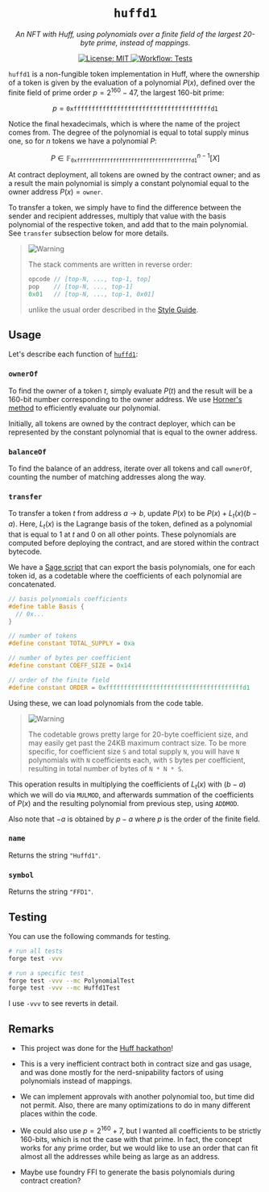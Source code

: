 <p align="center">
  <h1 align="center">
    <code>huffd1</code>
  </h1>
  <p align="center">
    <i>An NFT with Huff, using polynomials over a finite field of the largest 20-byte prime, instead of mappings.</i>
  </p>
</p>

<p align="center">
    <a href="https://opensource.org/licenses/MIT" target="_blank">
        <img alt="License: MIT" src="https://img.shields.io/badge/license-MIT-yellow.svg">
    </a>
    <a href="./.github/workflows/tests.yml" target="_blank">
        <img alt="Workflow: Tests" src="https://github.com/erhant/huffd1/actions/workflows/tests.yaml/badge.svg?branch=main">
    </a>
</p>

`huffd1` is a non-fungible token implementation in Huff, where the ownership of a token is given by the evaluation of a polynomial $P(x)$, defined over the finite field of prime order $p = 2^{160} - 47$, the largest 160-bit prime:

$$
p = \mathtt{0xffffffffffffffffffffffffffffffffffffffd1}
$$

Notice the final hexadecimals, which is where the name of the project comes from. The degree of the polynomial is equal to total supply minus one, so for $n$ tokens we have a polynomial $P$:

$$
P \in \mathbb{F}_\mathtt{0xffffffffffffffffffffffffffffffffffffffd1}^{n-1}[X]
$$

At contract deployment, all tokens are owned by the contract owner; and as a result the main polynomial is simply a constant polynomial equal to the owner address $P(x) = \mathtt{owner}$.

To transfer a token, we simply have to find the difference between the sender and recipient addresses, multiply that value with the basis polynomial of the respective token, and add that to the main polynomial. See `transfer` subsection below for more details.

> <picture>
>   <source media="(prefers-color-scheme: light)" srcset="https://raw.githubusercontent.com/Mqxx/GitHub-Markdown/main/blockquotes/badge/light-theme/note.svg">
>   <img alt="Warning" src="https://raw.githubusercontent.com/Mqxx/GitHub-Markdown/main/blockquotes/badge/dark-theme/note.svg">
> </picture><br>
>
> The stack comments are written in reverse order:
>
> ```c
> opcode // [top-N, ..., top-1, top]
> pop    // [top-N, ..., top-1]
> 0x01   // [top-N, ..., top-1, 0x01]
> ```
>
> unlike the usual order described in the [Style Guide](https://docs.huff.sh/style-guide/overview/).

## Usage

Let's describe each function of [`huffd1`](./src/Huffd1.huff):

### `ownerOf`

To find the owner of a token $t$, simply evaluate $P(t)$ and the result will be a 160-bit number corresponding to the owner address. We use [Horner's method](https://zcash.github.io/halo2/background/polynomials.html#aside-horners-rule) to efficiently evaluate our polynomial.

Initially, all tokens are owned by the contract deployer, which can be represented by the constant polynomial that is equal to the owner address.

### `balanceOf`

To find the balance of an address, iterate over all tokens and call `ownerOf`, counting the number of matching addresses along the way.

### `transfer`

To transfer a token $t$ from address $a \to b$, update $P(x)$ to be $P(x) + L_t(x)(b - a)$. Here, $L_t(x)$ is the Lagrange basis of the token, defined as a polynomial that is equal to 1 at $t$ and 0 on all other points. These polynomials are computed before deploying the contract, and are stored within the contract bytecode.

We have a [Sage script](./src/Huffd1.sage) that can export the basis polynomials, one for each token id, as a codetable where the coefficients of each polynomial are concatenated.

```c
// basis polynomials coefficients
#define table Basis {
  // 0x...
}

// number of tokens
#define constant TOTAL_SUPPLY = 0xa

// number of bytes per coefficient
#define constant COEFF_SIZE = 0x14

// order of the finite field
#define constant ORDER = 0xffffffffffffffffffffffffffffffffffffffd1
```

Using these, we can load polynomials from the code table.

> <picture>
>   <source media="(prefers-color-scheme: light)" srcset="https://raw.githubusercontent.com/Mqxx/GitHub-Markdown/main/blockquotes/badge/light-theme/warning.svg">
>   <img alt="Warning" src="https://raw.githubusercontent.com/Mqxx/GitHub-Markdown/main/blockquotes/badge/dark-theme/warning.svg">
> </picture><br>
>
> The codetable grows pretty large for 20-byte coefficient size, and may easily get past the 24KB maximum contract size. To be more specific, for coefficient size `S` and total supply `N`, you will have `N` polynomials with `N` coefficients each, with `S` bytes per coefficient, resulting in total number of bytes of `N * N * S`.

This operation results in multiplying the coefficients of $L_t(x)$ with $(b - a)$ which we will do via `MULMOD`, and afterwards summation of the coefficients of $P(x)$ and the resulting polynomial from previous step, using `ADDMOD`.

Also note that $-a$ is obtained by $p-a$ where $p$ is the order of the finite field.

### `name`

Returns the string `"Huffd1"`.

### `symbol`

Returns the string `"FFD1"`.

## Testing

You can use the following commands for testing.

```sh
# run all tests
forge test -vvv

# run a specific test
forge test -vvv --mc PolynomialTest
forge test -vvv --mc Huffd1Test
```

I use `-vvv` to see reverts in detail.

## Remarks

- This project was done for the [Huff hackathon](https://huff.sh/hackathon)!

- This is a very inefficient contract both in contract size and gas usage, and was done mostly for the nerd-snipability factors of using polynomials instead of mappings.

- We can implement approvals with another polynomial too, but time did not permit. Also, there are many optimizations to do in many different places within the code.

- We could also use $p = 2^{160} + 7$, but I wanted all coefficients to be strictly 160-bits, which is not the case with that prime. In fact, the concept works for any prime order, but we would like to use an order that can fit almost all the addresses while being as large as an address.

- Maybe use foundry FFI to generate the basis polynomials during contract creation?
